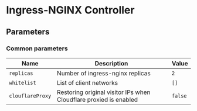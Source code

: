 # Ingress-NGINX Controller

## Parameters

### Common parameters

| Name             | Description                                                       | Value   |
| ---------------- | ----------------------------------------------------------------- | ------- |
| `replicas`       | Number of ingress-nginx replicas                                  | `2`     |
| `whitelist`      | List of client networks                                           | `[]`    |
| `clouflareProxy` | Restoring original visitor IPs when Cloudflare proxied is enabled | `false` |

